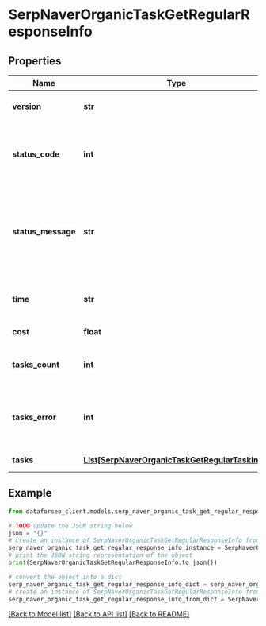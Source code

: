 # SerpNaverOrganicTaskGetRegularResponseInfo


## Properties

Name | Type | Description | Notes
------------ | ------------- | ------------- | -------------
**version** | **str** | the current version of the API | [optional] 
**status_code** | **int** | general status code you can find the full list of the response codes here | [optional] 
**status_message** | **str** | general informational message you can find the full list of general informational messages here | [optional] 
**time** | **str** | total execution time, seconds | [optional] 
**cost** | **float** | total tasks cost, USD | [optional] 
**tasks_count** | **int** | the number of tasks in the tasks array | [optional] 
**tasks_error** | **int** | the number of tasks in the tasks array returned with an error | [optional] 
**tasks** | [**List[SerpNaverOrganicTaskGetRegularTaskInfo]**](SerpNaverOrganicTaskGetRegularTaskInfo.md) | array of tasks | [optional] 

## Example

```python
from dataforseo_client.models.serp_naver_organic_task_get_regular_response_info import SerpNaverOrganicTaskGetRegularResponseInfo

# TODO update the JSON string below
json = "{}"
# create an instance of SerpNaverOrganicTaskGetRegularResponseInfo from a JSON string
serp_naver_organic_task_get_regular_response_info_instance = SerpNaverOrganicTaskGetRegularResponseInfo.from_json(json)
# print the JSON string representation of the object
print(SerpNaverOrganicTaskGetRegularResponseInfo.to_json())

# convert the object into a dict
serp_naver_organic_task_get_regular_response_info_dict = serp_naver_organic_task_get_regular_response_info_instance.to_dict()
# create an instance of SerpNaverOrganicTaskGetRegularResponseInfo from a dict
serp_naver_organic_task_get_regular_response_info_from_dict = SerpNaverOrganicTaskGetRegularResponseInfo.from_dict(serp_naver_organic_task_get_regular_response_info_dict)
```
[[Back to Model list]](../README.md#documentation-for-models) [[Back to API list]](../README.md#documentation-for-api-endpoints) [[Back to README]](../README.md)


